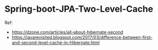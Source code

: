 # Spring-boot-JPA-Two-Level-Cache

Ref:
- https://dzone.com/articles/all-about-hibernate-second
- https://javarevisited.blogspot.com/2017/03/difference-between-first-and-second-level-cache-in-Hibernate.html
